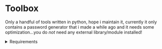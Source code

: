# Toolbox
Only a handful of tools written in python, hope i maintain it, currently it only contains a password generator that i made a while ago and it needs some optimization...you do *not* need any external library/module installed!

<details>
	<summary>Requirements</summary>
	<div><h2> Python</h2></div>
	<div>* I recommend the latest and greatest version of Python 3, im currently using 3.12.4</div>
		
</details>
